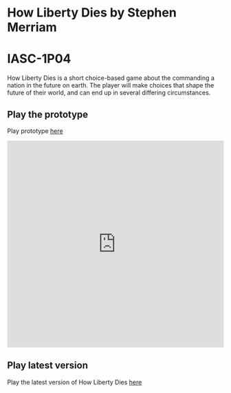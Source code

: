 # How Liberty Dies by Stephen Merriam
# IASC-1P04

How Liberty Dies is a short choice-based game about the commanding a nation in the future on earth. The player will make choices that shape the future of their world, and can end up in several differing circumstances.

## Play the prototype

Play prototype [here](prototype/How_Liberty_Dies.html)

<iframe width="640px" height= "480px" src= "https://forms.office.com/Pages/ResponsePage.aspx?id=FRGudvwe8kqlNuKyRDrxoDqGRNxzvMFHlOVJLlFM7zNUMThLTkZETDZXS1dFNkYxTUEzRFdYTDdPSy4u&embed=true" frameborder= "0" marginwidth= "0" marginheight= "0" style= "border: none; max-width:100%; max-height:100vh" allowfullscreen webkitallowfullscreen mozallowfullscreen msallowfullscreen> </iframe>

## Play latest version

Play the latest version of How Liberty Dies [here](How_Liberty_Dies.html)
